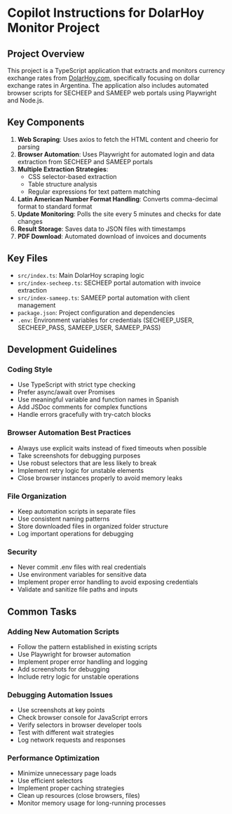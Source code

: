 # Copilot Instructions for DolarHoy Monitor Project

## Project Overview

This project is a TypeScript application that extracts and monitors currency exchange rates from [DolarHoy.com](https://dolarhoy.com/), specifically focusing on dollar exchange rates in Argentina. The application also includes automated browser scripts for SECHEEP and SAMEEP web portals using Playwright and Node.js.

## Key Components

1. **Web Scraping**: Uses axios to fetch the HTML content and cheerio for parsing
2. **Browser Automation**: Uses Playwright for automated login and data extraction from SECHEEP and SAMEEP portals
3. **Multiple Extraction Strategies**:
   - CSS selector-based extraction
   - Table structure analysis
   - Regular expressions for text pattern matching
4. **Latin American Number Format Handling**: Converts comma-decimal format to standard format
5. **Update Monitoring**: Polls the site every 5 minutes and checks for date changes
6. **Result Storage**: Saves data to JSON files with timestamps
7. **PDF Download**: Automated download of invoices and documents

## Key Files

- `src/index.ts`: Main DolarHoy scraping logic
- `src/index-secheep.ts`: SECHEEP portal automation with invoice extraction
- `src/index-sameep.ts`: SAMEEP portal automation with client management
- `package.json`: Project configuration and dependencies
- `.env`: Environment variables for credentials (SECHEEP_USER, SECHEEP_PASS, SAMEEP_USER, SAMEEP_PASS)

## Development Guidelines

### Coding Style

- Use TypeScript with strict type checking
- Prefer async/await over Promises
- Use meaningful variable and function names in Spanish
- Add JSDoc comments for complex functions
- Handle errors gracefully with try-catch blocks

### Browser Automation Best Practices

- Always use explicit waits instead of fixed timeouts when possible
- Take screenshots for debugging purposes
- Use robust selectors that are less likely to break
- Implement retry logic for unstable elements
- Close browser instances properly to avoid memory leaks

### File Organization

- Keep automation scripts in separate files
- Use consistent naming patterns
- Store downloaded files in organized folder structure
- Log important operations for debugging

### Security

- Never commit .env files with real credentials
- Use environment variables for sensitive data
- Implement proper error handling to avoid exposing credentials
- Validate and sanitize file paths and inputs

## Common Tasks

### Adding New Automation Scripts

- Follow the pattern established in existing scripts
- Use Playwright for browser automation
- Implement proper error handling and logging
- Add screenshots for debugging
- Include retry logic for unstable operations

### Debugging Automation Issues

- Use screenshots at key points
- Check browser console for JavaScript errors
- Verify selectors in browser developer tools
- Test with different wait strategies
- Log network requests and responses

### Performance Optimization

- Minimize unnecessary page loads
- Use efficient selectors
- Implement proper caching strategies
- Clean up resources (close browsers, files)
- Monitor memory usage for long-running processes
